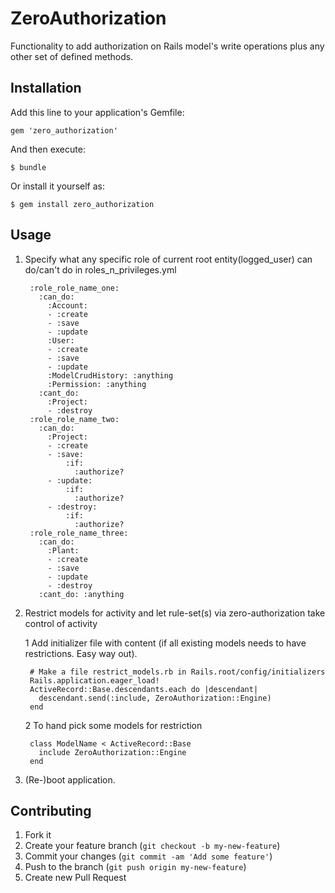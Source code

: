 # ZeroAuthorization

Functionality to add authorization on Rails model's write operations plus any other set of defined methods.

## Installation

Add this line to your application's Gemfile:

    gem 'zero_authorization'

And then execute:

    $ bundle

Or install it yourself as:

    $ gem install zero_authorization

## Usage

1. Specify what any specific role of current root entity(logged_user) can do/can't do in roles_n_privileges.yml

        :role_role_name_one:
          :can_do:
            :Account:
            - :create
            - :save
            - :update
            :User:
            - :create
            - :save
            - :update
            :ModelCrudHistory: :anything
            :Permission: :anything
          :cant_do:
            :Project:
            - :destroy
        :role_role_name_two:
          :can_do:
            :Project:
            - :create
            - :save:
                :if:
                  :authorize?
            - :update:
                :if:
                  :authorize?
            - :destroy:
                :if:
                  :authorize?
        :role_role_name_three:
          :can_do:
            :Plant:
            - :create
            - :save
            - :update
            - :destroy
          :cant_do: :anything

2. Restrict models for activity and let rule-set(s) via zero-authorization take control of activity

    1 Add initializer file with content (if all existing models needs to have restrictions. Easy way out).

        # Make a file restrict_models.rb in Rails.root/config/initializers
        Rails.application.eager_load!
        ActiveRecord::Base.descendants.each do |descendant|
          descendant.send(:include, ZeroAuthorization::Engine)
        end

    2 To hand pick some models for restriction

        class ModelName < ActiveRecord::Base
          include ZeroAuthorization::Engine
        end

4. (Re-)boot application.

## Contributing

1. Fork it
2. Create your feature branch (`git checkout -b my-new-feature`)
3. Commit your changes (`git commit -am 'Add some feature'`)
4. Push to the branch (`git push origin my-new-feature`)
5. Create new Pull Request

